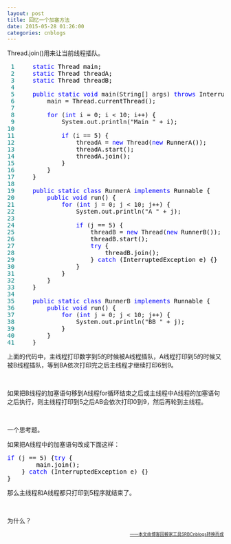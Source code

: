```yaml
---
layout: post
title: 回忆一个加塞方法
date: 2015-05-28 01:26:00
categories: cnblogs
---
```


<p>Thread.join()用来让当前线程插队。</p>
<div class="cnblogs_code">
<pre><span style="color: #008080;"> 1</span>     <span style="color: #0000ff;">static</span><span style="color: #000000;"> Thread main;
</span><span style="color: #008080;"> 2</span>     <span style="color: #0000ff;">static</span><span style="color: #000000;"> Thread threadA;
</span><span style="color: #008080;"> 3</span>     <span style="color: #0000ff;">static</span><span style="color: #000000;"> Thread threadB;
</span><span style="color: #008080;"> 4</span>     
<span style="color: #008080;"> 5</span>     <span style="color: #0000ff;">public</span> <span style="color: #0000ff;">static</span> <span style="color: #0000ff;">void</span> main(String[] args) <span style="color: #0000ff;">throws</span><span style="color: #000000;"> InterruptedException {
</span><span style="color: #008080;"> 6</span>         main =<span style="color: #000000;"> Thread.currentThread();
</span><span style="color: #008080;"> 7</span>         
<span style="color: #008080;"> 8</span>         <span style="color: #0000ff;">for</span> (<span style="color: #0000ff;">int</span> i = 0; i &lt; 10; i++<span style="color: #000000;">) {
</span><span style="color: #008080;"> 9</span>             System.out.println("Main " +<span style="color: #000000;"> i);
</span><span style="color: #008080;">10</span>             
<span style="color: #008080;">11</span>             <span style="color: #0000ff;">if</span> (i == 5<span style="color: #000000;">) {
</span><span style="color: #008080;">12</span>                 threadA = <span style="color: #0000ff;">new</span> Thread(<span style="color: #0000ff;">new</span><span style="color: #000000;"> RunnerA());
</span><span style="color: #008080;">13</span> <span style="color: #000000;">                threadA.start();
</span><span style="color: #008080;">14</span> <span style="color: #000000;">                threadA.join();
</span><span style="color: #008080;">15</span> <span style="color: #000000;">            }
</span><span style="color: #008080;">16</span> <span style="color: #000000;">        }
</span><span style="color: #008080;">17</span> <span style="color: #000000;">    }
</span><span style="color: #008080;">18</span>     
<span style="color: #008080;">19</span>     <span style="color: #0000ff;">public</span> <span style="color: #0000ff;">static</span> <span style="color: #0000ff;">class</span> RunnerA <span style="color: #0000ff;">implements</span><span style="color: #000000;"> Runnable {
</span><span style="color: #008080;">20</span>         <span style="color: #0000ff;">public</span> <span style="color: #0000ff;">void</span><span style="color: #000000;"> run() {
</span><span style="color: #008080;">21</span>             <span style="color: #0000ff;">for</span> (<span style="color: #0000ff;">int</span> j = 0; j &lt; 10; j++<span style="color: #000000;">) {
</span><span style="color: #008080;">22</span>                 System.out.println("A " +<span style="color: #000000;"> j);
</span><span style="color: #008080;">23</span>                 
<span style="color: #008080;">24</span>                 <span style="color: #0000ff;">if</span> (j == 5<span style="color: #000000;">) {
</span><span style="color: #008080;">25</span>                     threadB = <span style="color: #0000ff;">new</span> Thread(<span style="color: #0000ff;">new</span><span style="color: #000000;"> RunnerB());
</span><span style="color: #008080;">26</span> <span style="color: #000000;">                    threadB.start();
</span><span style="color: #008080;">27</span>                     <span style="color: #0000ff;">try</span><span style="color: #000000;"> {
</span><span style="color: #008080;">28</span> <span style="color: #000000;">                        threadB.join();
</span><span style="color: #008080;">29</span>                     } <span style="color: #0000ff;">catch</span><span style="color: #000000;"> (InterruptedException e) {}
</span><span style="color: #008080;">30</span> <span style="color: #000000;">                }
</span><span style="color: #008080;">31</span> <span style="color: #000000;">            }
</span><span style="color: #008080;">32</span> <span style="color: #000000;">        }
</span><span style="color: #008080;">33</span> <span style="color: #000000;">    }
</span><span style="color: #008080;">34</span>     
<span style="color: #008080;">35</span>     <span style="color: #0000ff;">public</span> <span style="color: #0000ff;">static</span> <span style="color: #0000ff;">class</span> RunnerB <span style="color: #0000ff;">implements</span><span style="color: #000000;"> Runnable {
</span><span style="color: #008080;">36</span>         <span style="color: #0000ff;">public</span> <span style="color: #0000ff;">void</span><span style="color: #000000;"> run() {
</span><span style="color: #008080;">37</span>             <span style="color: #0000ff;">for</span> (<span style="color: #0000ff;">int</span> j = 0; j &lt; 10; j++<span style="color: #000000;">) {
</span><span style="color: #008080;">38</span>                 System.out.println("BB " +<span style="color: #000000;"> j);
</span><span style="color: #008080;">39</span> <span style="color: #000000;">            }
</span><span style="color: #008080;">40</span> <span style="color: #000000;">        }
</span><span style="color: #008080;">41</span>     }</pre>
</div>
<p>上面的代码中，主线程打印数字到5的时候被A线程插队，A线程打印到5的时候又被B线程插队，等到BA依次打印完之后主线程才继续打印6到9。</p>
<p>&nbsp;</p>
<p>如果把B线程的加塞语句移到A线程for循环结束之后或主线程中A线程的加塞语句之后执行，则主线程打印到5之后AB会依次打印0到9，然后再轮到主线程。</p>
<p>&nbsp;</p>
<p>一个思考题。</p>
<p>如果把A线程中的加塞语句改成下面这样：</p>
<div class="cnblogs_code">
<pre><span style="color: #0000ff;">if</span> (j == 5<span style="color: #000000;">) {</span><span style="color: #0000ff;">try</span><span style="color: #000000;"> {
        main.join();
    } </span><span style="color: #0000ff;">catch</span><span style="color: #000000;"> (InterruptedException e) {}
}</span></pre>
</div>
<p>那么主线程和A线程都只打印到5程序就结束了。</p>
<p>&nbsp;</p>
<p>为什么？</p>

<div align=right><a href="https://github.com/mlxy"><font size=1>——本文由博客园搬家工具SRBCnblogs转换而成</font></a></div>